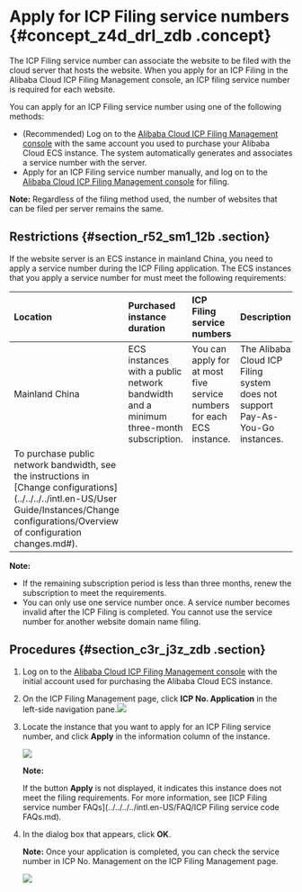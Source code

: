 # Apply for ICP Filing service numbers {#concept_z4d_drl_zdb .concept}

The ICP Filing service number can associate the website to be filed with the cloud server that hosts the website. When you apply for an ICP Filing in the Alibaba Cloud ICP Filing Management console, an ICP filing service number is required for each website.

You can apply for an ICP Filing service number using one of the following methods:

-   \(Recommended\) Log on to the [Alibaba Cloud ICP Filing Management console](http://beian.aliyun.com) with the same account you used to purchase your Alibaba Cloud ECS instance. The system automatically generates and associates a service number with the server.
-   Apply for an ICP Filing service number manually, and log on to the [Alibaba Cloud ICP Filing Management console](http://beian.aliyun.com) for filing.

**Note:** Regardless of the filing method used, the number of websites that can be filed per server remains the same.

## Restrictions {#section_r52_sm1_12b .section}

If the website server is an ECS instance in mainland China, you need to apply a service number during the ICP Filing application. The ECS instances that you apply a service number for must meet the following requirements:

|Location|Purchased instance duration|ICP Filing service numbers|Description|
|:-------|:--------------------------|:-------------------------|:----------|
|Mainland China|ECS instances with a public network bandwidth and a minimum three-month subscription.|You can apply for at most five service numbers for each ECS instance.|The Alibaba Cloud ICP Filing system does not support Pay-As-You-Go instances.|
|To purchase public network bandwidth, see the instructions in [Change configurations](../../../../intl.en-US/User Guide/Instances/Change configurations/Overview of configuration changes.md#).|

**Note:** 

-   If the remaining subscription period is less than three months, renew the subscription to meet the requirements.
-   You can only use one service number once. A service number becomes invalid after the ICP Filing is completed. You cannot use the service number for another website domain name filing.

## Procedures {#section_c3r_j3z_zdb .section}

1.  Log on to the [Alibaba Cloud ICP Filing Management console](https://bsn.console.aliyun.com/) with the initial account used for purchasing the Alibaba Cloud ECS instance.
2.  On the ICP Filing Management page, click **ICP No. Application** in the left-side navigation pane.![](http://static-aliyun-doc.oss-cn-hangzhou.aliyuncs.com/assets/img/14195/15399353967552_en-US.png)
3.  Locate the instance that you want to apply for an ICP Filing service number, and click **Apply** in the information column of the instance.

    ![](images/8151_en-US.png)

    **Note:** 

    If the button **Apply** is not displayed, it indicates this instance does not meet the filing requirements. For more information, see [ICP Filing service number FAQs](../../../../intl.en-US/FAQ/ICP Filing service code FAQs.md).

4.  In the dialog box that appears, click **OK**.

    **Note:** Once your application is completed, you can check the service number in ICP No. Management on the ICP Filing Management page.

    ![](images/11220_en-US.png)


